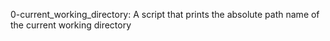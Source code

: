 0-current_working_directory: A script that prints the absolute path name of the current working directory